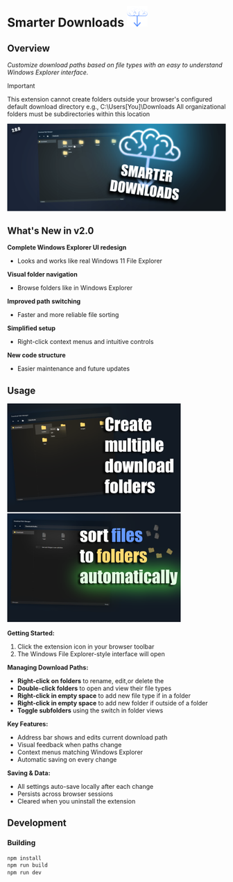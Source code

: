 # Smarter Downloads ![plot](./src/assets/icons/SD48.png)

## Overview

 *Customize download paths based on file types with an easy to understand Windows Explorer interface.*

>[!IMPORTANT]  
> This extension cannot create folders outside your browser's configured default download directory 
> e.g., C:\Users\[You]\Downloads
> All organizational folders must be subdirectories within this location



![banner](./src/assets/readme/banner.png)

## What's New in v2.0
**Complete Windows Explorer UI redesign** 
- Looks and works like real Windows 11 File Explorer

**Visual folder navigation** 
- Browse folders like in Windows Explorer

**Improved path switching** 
- Faster and more reliable file sorting

**Simplified setup** 
- Right-click context menus and intuitive controls

**New code structure** 
- Easier maintenance and future updates

## Usage

<img src="./src/assets/readme/tutorial1.png" width="400" height="auto">
<img src="./src/assets/readme/tutorial2.png" width="400" height="auto">


**Getting Started:**
1. Click the extension icon in your browser toolbar
2. The Windows File Explorer-style interface will open

**Managing Download Paths:**
- **Right-click on folders** to rename, edit,or delete the
- **Double-click folders** to open and view their file types
- **Right-click in empty space** to add new file type if in a folder
- **Right-click in empty space** to add new folder if outside of a folder
- **Toggle subfolders** using the switch in folder views

**Key Features:**
- Address bar shows and edits current download path
- Visual feedback when paths change
- Context menus matching Windows Explorer
- Automatic saving on every change

**Saving & Data:**
- All settings auto-save locally after each change
- Persists across browser sessions
- Cleared when you uninstall the extension

## Development

### Building
```bash
npm install
npm run build
npm run dev
